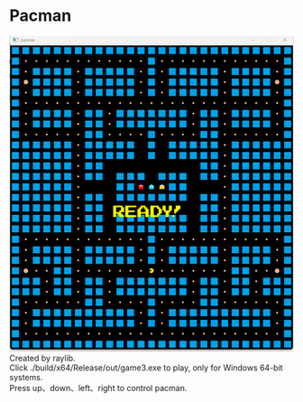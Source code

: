 # Pacman
![image](https://github.com/mikemikemikemikemmmm/pacman/blob/main/example.gif)  
Created by raylib.  
Click ./build/x64/Release/out/game3.exe to play, only for Windows 64-bit systems.     
Press up、down、left、right to control pacman.  
